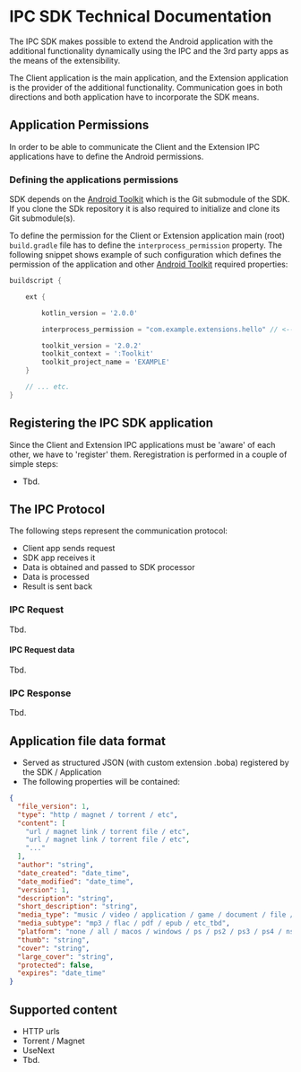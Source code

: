# IPC SDK Technical Documentation

The IPC SDK makes possible to extend the Android application with the additional functionality 
dynamically using the IPC and the 3rd party apps as the means of the extensibility.

The Client application is the main application, and the Extension application is the provider of 
the additional functionality. Communication goes in both directions and both application have to 
incorporate the SDK means.

## Application Permissions

In order to be able to communicate the Client and the Extension IPC applications have to define
the Android permissions.

### Defining the applications permissions

SDK depends on the [Android Toolkit](https://github.com/red-elf/Android-Toolkit) which is the Git 
submodule of the SDK. If you clone the SDk repository it is also required to initialize and clone 
its Git submodule(s). 

To define the permission for the Client or Extension application main (root) `build.gradle` file has 
to define the `interprocess_permission` property. The following snippet shows example of such configuration 
which defines the permission of the application and other [Android Toolkit](https://github.com/red-elf/Android-Toolkit) 
required properties:

```groovy
buildscript {

    ext {

        kotlin_version = '2.0.0'

        interprocess_permission = "com.example.extensions.hello" // <--- HERE!

        toolkit_version = '2.0.2'
        toolkit_context = ':Toolkit'
        toolkit_project_name = 'EXAMPLE'
    }

    // ... etc.
}
```

## Registering the IPC SDK application

Since the Client and Extension IPC applications must be 'aware' of each other, we have to 
'register' them. Reregistration is performed in a couple of simple steps:

- Tbd.

## The IPC Protocol

The following steps represent the communication protocol:

- Client app sends request
- SDK app receives it
- Data is obtained and passed to SDK processor
- Data is processed
- Result is sent back

### IPC Request

Tbd.

#### IPC Request data

Tbd.

### IPC Response

Tbd.

## Application file data format

- Served as structured JSON (with custom extension .boba) registered by the SDK / Application
- The following properties will be contained:

```json
{
  "file_version": 1,
  "type": "http / magnet / torrent / etc",
  "content": [
    "url / magnet link / torrent file / etc",
    "url / magnet link / torrent file / etc",
    "..."
  ],
  "author": "string",
  "date_created": "date_time",
  "date_modified": "date_time",
  "version": 1,
  "description": "string",
  "short_description": "string",
  "media_type": "music / video / application / game / document / file / etc_tbd",
  "media_subtype": "mp3 / flac / pdf / epub / etc_tbd",
  "platform": "none / all / macos / windows / ps / ps2 / ps3 / ps4 / nsw / linux / etc_tbd",
  "thumb": "string",
  "cover": "string",
  "large_cover": "string",
  "protected": false,
  "expires": "date_time"
}
```

## Supported content

- HTTP urls
- Torrent / Magnet
- UseNext
- Tbd.